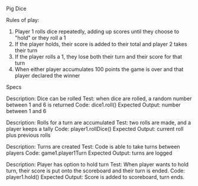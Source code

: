 Pig Dice

Rules of play:
1. Player 1 rolls dice repeatedly, adding up scores until they choose to "hold" or they roll a 1
2. If the player holds, their score is added to their total and player 2 takes their turn
3. If the player rolls a 1, they lose both their turn and their score for that turn
4. When either player accumulates 100 points the game is over and that player declared the winner


Specs

Description: Dice can be rolled
Test: when dice are rolled, a random number between 1 and 6 is returned
Code: dice1.roll()
Expected Output: number between 1 and 6

Description: Rolls for a turn are accumulated
Test: two rolls are made, and a player keeps a tally
Code: player1.rollDice()
Expected Output: current roll plus previous rolls

Description: Turns are created
Test: Code is able to take turns between players
Code: game1.player1Turn
Expected Output: turns are logged

Description: Player has option to hold turn
Test: When player wants to hold turn, their score is put onto the scoreboard and their turn is ended.
Code: player1.hold()
Expected Output: Score is added to scoreboard, turn ends.